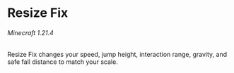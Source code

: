 # Resize Fix
###### Minecraft 1.21.4
Resize Fix changes your speed, jump height, interaction range, gravity, and safe fall distance to match your scale.
